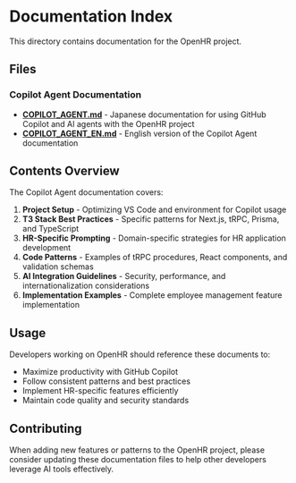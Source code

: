 # Documentation Index

This directory contains documentation for the OpenHR project.

## Files

### Copilot Agent Documentation
- **[COPILOT_AGENT.md](COPILOT_AGENT.md)** - Japanese documentation for using GitHub Copilot and AI agents with the OpenHR project
- **[COPILOT_AGENT_EN.md](COPILOT_AGENT_EN.md)** - English version of the Copilot Agent documentation

## Contents Overview

The Copilot Agent documentation covers:

1. **Project Setup** - Optimizing VS Code and environment for Copilot usage
2. **T3 Stack Best Practices** - Specific patterns for Next.js, tRPC, Prisma, and TypeScript
3. **HR-Specific Prompting** - Domain-specific strategies for HR application development
4. **Code Patterns** - Examples of tRPC procedures, React components, and validation schemas
5. **AI Integration Guidelines** - Security, performance, and internationalization considerations
6. **Implementation Examples** - Complete employee management feature implementation

## Usage

Developers working on OpenHR should reference these documents to:
- Maximize productivity with GitHub Copilot
- Follow consistent patterns and best practices
- Implement HR-specific features efficiently
- Maintain code quality and security standards

## Contributing

When adding new features or patterns to the OpenHR project, please consider updating these documentation files to help other developers leverage AI tools effectively.